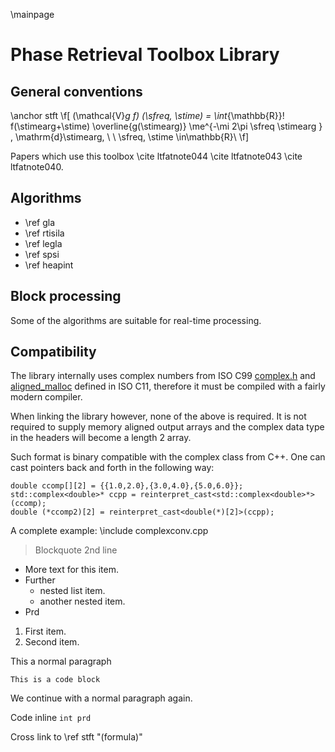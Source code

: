 \mainpage

Phase Retrieval Toolbox Library
===============================

General conventions
-------------------

\anchor stft
 \f[
(\mathcal{V}_g f) (\sfreq, \stime)
    = \int_{\mathbb{R}}\! f(\stimearg+\stime)
    \overline{g(\stimearg)} \me^{-\mi 2\pi \sfreq \stimearg  } \,
    \mathrm{d}\stimearg,
    \ \ \sfreq, \stime \in\mathbb{R}\\
\f]

Papers which use this toolbox
\cite ltfatnote044 \cite ltfatnote043 \cite ltfatnote040.

Algorithms
----------

- \ref gla
- \ref rtisila
- \ref legla
- \ref spsi
- \ref heapint

Block processing
----------------

Some of the algorithms are suitable for real-time processing.

Compatibility
-------------

The library internally uses complex numbers from ISO C99
[complex.h](http://en.cppreference.com/w/c/numeric/complex) and
[aligned_malloc](http://en.cppreference.com/w/c/memory/aligned_alloc)
 defined in ISO C11, therefore it must be compiled with a
fairly modern compiler.

When linking the library however, none of the above is required. It is not
required to supply memory aligned output arrays and the complex data type
in the headers will become a length 2 array.

Such format is binary compatible with the complex class from C++.
One can cast pointers back and forth in the following way:
~~~~~~~~~~~~~~~{.cpp}
double ccomp[][2] = {{1.0,2.0},{3.0,4.0},{5.0,6.0}};
std::complex<double>* ccpp = reinterpret_cast<std::complex<double>*>(ccomp);
double (*ccomp2)[2] = reinterpret_cast<double(*)[2]>(ccpp);
~~~~~~~~~~~~~~~

A complete example:
\include complexconv.cpp



> Blockquote
> 2nd line

- More text for this item.
- Further
  + nested list item.
  + another nested item.
- Prd

1. First item.
2. Second item.

This a normal paragraph

    This is a code block

We continue with a normal paragraph again.


Code inline `int prd`

Cross link to \ref stft "(formula)"



